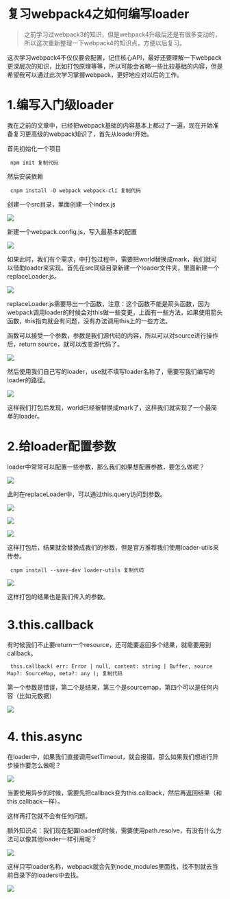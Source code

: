 # 复习webpack4之如何编写loader #

> 
> 
> 
> 之前学习过webpack3的知识，但是webpack4升级后还是有很多变动的，所以这次重新整理一下webpack4的知识点，方便以后复习。
> 
> 

这次学习webpack4不仅仅要会配置，记住核心API，最好还要理解一下webpack更深层次的知识，比如打包原理等等，所以可能会省略一些比较基础的内容，但是希望我可以通过此次学习掌握webpack，更好地应对以后的工作。

# 1.编写入门级loader #

我在之前的文章中，已经把webpack基础的内容基本上都过了一遍，现在开始准备复习更高级的webpack知识了，首先从loader开始。

首先初始化一个项目

` npm init 复制代码`

然后安装依赖

` cnpm install -D webpack webpack-cli 复制代码`

创建一个src目录，里面创建一个index.js

![](https://user-gold-cdn.xitu.io/2019/6/5/16b27a4f4f84861d?imageView2/0/w/1280/h/960/ignore-error/1)

新建一个webpack.config.js，写入最基本的配置

![](https://user-gold-cdn.xitu.io/2019/6/4/16b22d0e6933eb1e?imageView2/0/w/1280/h/960/ignore-error/1)

如果此时，我们有个需求，中打包过程中，需要把world替换成mark，我们就可以借助loader来实现。首先在src同级目录新建一个loader文件夹，里面新建一个replaceLoader.js。

![](https://user-gold-cdn.xitu.io/2019/6/4/16b22e81796c61e1?imageView2/0/w/1280/h/960/ignore-error/1)

replaceLoader.js需要导出一个函数，注意：这个函数不能是箭头函数，因为webpack调用loader的时候会对this做一些变更，上面有一些方法，如果使用箭头函数，this指向就会有问题，没有办法调用this上的一些方法。

函数可以接受一个参数，参数是我们源代码的内容，所以可以对source进行操作后，return source，就可以改变源代码了。

![](https://user-gold-cdn.xitu.io/2019/6/4/16b22e961ca695b5?imageView2/0/w/1280/h/960/ignore-error/1)

然后使用我们自己写的loader，use就不填写loader名称了，需要写我们编写的loader的路径。

![](https://user-gold-cdn.xitu.io/2019/6/4/16b22ebbc1dd8912?imageView2/0/w/1280/h/960/ignore-error/1)

这样我们打包后发现，world已经被替换成mark了，这样我们就实现了一个最简单的loader。

# 2.给loader配置参数 #

loader中常常可以配置一些参数，那么我们如果想配置参数，要怎么做呢？

![](https://user-gold-cdn.xitu.io/2019/6/4/16b22f2058c7ddd4?imageView2/0/w/1280/h/960/ignore-error/1)

此时在replaceLoader中，可以通过this.query访问到参数。

![](https://user-gold-cdn.xitu.io/2019/6/4/16b22f48a9f41df5?imageView2/0/w/1280/h/960/ignore-error/1)

![](https://user-gold-cdn.xitu.io/2019/6/4/16b22f49c06b054d?imageView2/0/w/1280/h/960/ignore-error/1)

![](https://user-gold-cdn.xitu.io/2019/6/4/16b22f5699a245c6?imageView2/0/w/1280/h/960/ignore-error/1)

这样打包后，结果就会替换成我们的参数，但是官方推荐我们使用loader-utils来传参。

` cnpm install --save-dev loader-utils 复制代码`

![](https://user-gold-cdn.xitu.io/2019/6/4/16b2300c8007ccdd?imageView2/0/w/1280/h/960/ignore-error/1)

这样打包的结果也是我们传入的参数。

# 3.this.callback #

有时候我们不止要return一个resource，还可能要返回多个结果，就需要用到callback。

` this.callback( err: Error | null, content: string | Buffer, source Map?: SourceMap, meta?: any ); 复制代码`

第一个参数是错误，第二个是结果，第三个是sourcemap，第四个可以是任何内容（比如元数据）

![](https://user-gold-cdn.xitu.io/2019/6/4/16b2305453c1e5cc?imageView2/0/w/1280/h/960/ignore-error/1)

# 4. this.async #

在loader中，如果我们直接调用setTimeout，就会报错，那么如果我们想进行异步操作要怎么做呢？

![](https://user-gold-cdn.xitu.io/2019/6/5/16b27bcd8aceceba?imageView2/0/w/1280/h/960/ignore-error/1)

当要使用异步的时候，需要先把callback变为this.callback，然后再返回结果（和this.callback一样）。

这样再打包就不会有任何问题。

额外知识点：我们现在配置loader的时候，需要使用path.resolve，有没有什么方法可以像其他loader一样引用呢？

![](https://user-gold-cdn.xitu.io/2019/6/5/16b27c9294e13dd0?imageView2/0/w/1280/h/960/ignore-error/1)

这样只写loader名称，webpack就会先到node_modules里面找，找不到就去当前目录下的loaders中去找。

![](https://user-gold-cdn.xitu.io/2019/6/5/16b27ca98d8bee7b?imageView2/0/w/1280/h/960/ignore-error/1)